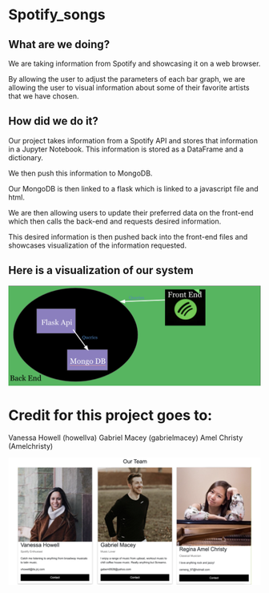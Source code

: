 # Spotify_songs

## **What are we doing?**

We are taking information from Spotify and showcasing it on a web browser.

By allowing the user to adjust the parameters of each bar graph, we are allowing the user to visual information about some of their favorite artists that we have chosen.

## **How did we do it?**

Our project takes information from a Spotify API and stores that information in a Jupyter Notebook. This information is stored as a DataFrame and a dictionary.

We then push this information to MongoDB.

Our MongoDB is then linked to a flask which is linked to a javascript file and html.

We are then allowing users to update their preferred data on the front-end which then calls the back-end and requests desired information.

This desired information is then pushed back into the front-end files and showcases visualization of the information requested.

## **Here is a visualization of our system**

![visualization of network](https://github.com/gabrielmacey/Spotify_songs/blob/main/spotify_data/static/img/image.png?raw=true)

# Credit for this project goes to:

Vanessa Howell (howellva)   Gabriel Macey (gabrielmacey)    Amel Christy (Amelchristy)

![Us](https://github.com/gabrielmacey/Spotify_songs/blob/main/spotify_data/static/img/profile.png?raw=true)
